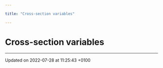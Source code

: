 ```yaml
---

title: "Cross-section variables"

---
```


# Cross-section variables








-------------------------------

Updated on 2022-07-28 at 11:25:43 +0100